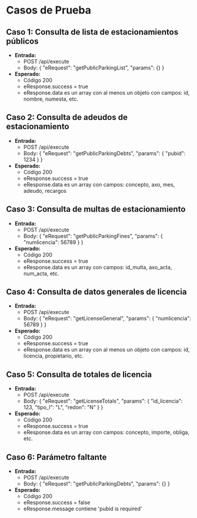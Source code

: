 # Casos de Prueba

## Caso 1: Consulta de lista de estacionamientos públicos
- **Entrada:**
  - POST /api/execute
  - Body: { "eRequest": "getPublicParkingList", "params": {} }
- **Esperado:**
  - Código 200
  - eResponse.success = true
  - eResponse.data es un array con al menos un objeto con campos: id, nombre, numesta, etc.

## Caso 2: Consulta de adeudos de estacionamiento
- **Entrada:**
  - POST /api/execute
  - Body: { "eRequest": "getPublicParkingDebts", "params": { "pubid": 1234 } }
- **Esperado:**
  - Código 200
  - eResponse.success = true
  - eResponse.data es un array con campos: concepto, axo, mes, adeudo, recargos

## Caso 3: Consulta de multas de estacionamiento
- **Entrada:**
  - POST /api/execute
  - Body: { "eRequest": "getPublicParkingFines", "params": { "numlicencia": 56789 } }
- **Esperado:**
  - Código 200
  - eResponse.success = true
  - eResponse.data es un array con campos: id_multa, axo_acta, num_acta, etc.

## Caso 4: Consulta de datos generales de licencia
- **Entrada:**
  - POST /api/execute
  - Body: { "eRequest": "getLicenseGeneral", "params": { "numlicencia": 56789 } }
- **Esperado:**
  - Código 200
  - eResponse.success = true
  - eResponse.data es un array con al menos un objeto con campos: id, licencia, propietario, etc.

## Caso 5: Consulta de totales de licencia
- **Entrada:**
  - POST /api/execute
  - Body: { "eRequest": "getLicenseTotals", "params": { "id_licencia": 123, "tipo_l": "L", "redon": "N" } }
- **Esperado:**
  - Código 200
  - eResponse.success = true
  - eResponse.data es un array con campos: concepto, importe, obliga, etc.

## Caso 6: Parámetro faltante
- **Entrada:**
  - POST /api/execute
  - Body: { "eRequest": "getPublicParkingDebts", "params": {} }
- **Esperado:**
  - Código 200
  - eResponse.success = false
  - eResponse.message contiene 'pubid is required'
